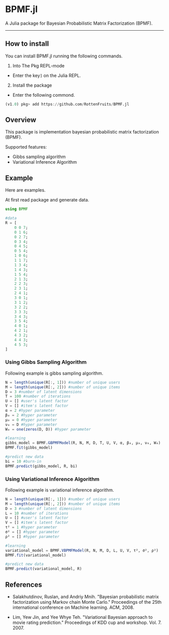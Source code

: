 # BPMF.jl

A Julia package for Bayesian Probabilistic Matrix Factorization (BPMF).

---
## How to install

You can install BPMF.jl running the following commands.

1. Into The Pkg REPL-mode

  - Enter the key`]` on the Julia REPL.

2. Install the package

  - Enter the following commond.

```julia
(v1.0) pkg> add https://github.com/RottenFruits/BPMF.jl
```


## Overview

This package is implementation bayesian probabilistic matrix factorization (BPMF).

Supported features:

- Gibbs sampling algorithm
- Variational Inference Algorithm

## Example

Here are examples.

At first read package and generate data.

```julia
using BPMF

#data
R = [
    0 0 7;
    0 1 6;
    0 2 7;
    0 3 4;
    0 4 5;
    0 5 4;
    1 0 6;
    1 1 7;
    1 3 4;
    1 4 3;
    1 5 4;
    2 1 3;
    2 2 3;
    2 3 1;
    2 4 1;
    3 0 1;
    3 1 2;
    3 2 2;
    3 3 3;
    3 4 3;
    3 5 4;
    4 0 1;
    4 2 1;
    4 3 2;
    4 4 3;
    4 5 3;
]
```

### Using Gibbs Sampling Algorithm

Following example is gibbs sampling algorithm.

```julia
N = length(unique(R[:, 1])) #number of unique users
M = length(unique(R[:, 2])) #number of unique items
D = 3 #number of latent dimensions
T = 100 #number of iterations
U = [] #user's latent factor
V = [] #item's latent factor
α = 2 #hyper parameter
β₀ = 2 #hyper parameter
μ₀ = 0 #hyper parameter
ν₀ = D #hyper parameter
W₀ = one(zeros(D, D)) #hyper parameter

#learning
gibbs_model = BPMF.GBPMFModel(R, N, M, D, T, U, V, α, β₀, μ₀, ν₀, W₀)
BPMF.fit(gibbs_model)

#predict new data
bi = 10 #burn-in
BPMF.predict(gibbs_model, R, bi)
```

### Using Variational Inference Algorithm

Following example is variational inference algorithm.

```julia
N = length(unique(R[:, 1])) #number of unique users
M = length(unique(R[:, 2])) #number of unique items
D = 3 #number of latent dimensions
L = 10 #number of iterations
U = [] #user's latent factor
V = [] #item's latent factor
τ² = 1 #hyper parameter
σ² = [] #hyper parameter
ρ² = [] #hyper parameter

#learning
variational_model = BPMF.VBPMFModel(R, N, M, D, L, U, V, τ², σ², ρ²)
BPMF.fit(variational_model)

#predict new data
BPMF.predict(variational_model, R)
```


## References


- Salakhutdinov, Ruslan, and Andriy Mnih. "Bayesian probabilistic matrix factorization using Markov chain Monte Carlo." Proceedings of the 25th international conference on Machine learning. ACM, 2008.

- Lim, Yew Jin, and Yee Whye Teh. "Variational Bayesian approach to movie rating prediction." Proceedings of KDD cup and workshop. Vol. 7. 2007.
